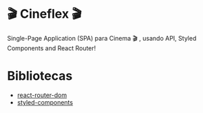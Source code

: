 # 🎬 Cineflex 🎬 
Single-Page Application (SPA) para Cinema 🎬 , usando API, Styled Components and React Router!
# Bibliotecas

- [react-router-dom](https://www.npmjs.com/package/react-router-dom)
- [styled-components](https://styled-components.com/)